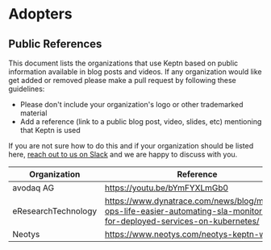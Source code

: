 # Adopters

## Public References

This document lists the organizations that use Keptn based on public information available in blog posts and videos. 
If any organization would like get added or removed please make a pull request by following these guidelines:

* Please don't include your organization's logo or other trademarked material
* Add a reference (link to a public blog post, video, slides, etc) mentioning that Keptn is used

If you are not sure how to do this and if your organization should be listed here, [reach out to us on Slack](https://join.slack.com/t/keptn/shared_invite/enQtNTUxMTQ1MzgzMzUxLWMzNmM1NDc4MmE0MmQ0MDgwYzMzMDc4NjM5ODk0ZmFjNTE2YzlkMGE4NGU5MWUxODY1NTBjNjNmNmI1NWQ1NGY) and we are happy to discuss with you.

| Organization          | Reference                                                                        |
|-----------------------|----------------------------------------------------------------------------------|
| avodaq AG             | https://youtu.be/bYmFYXLmGb0              |
| eResearchTechnology   | https://www.dynatrace.com/news/blog/making-ops-life-easier-automating-sla-monitoring-for-deployed-services-on-kubernetes/ |
| Neotys                | https://www.neotys.com/neotys-keptn-webinar                                     |
